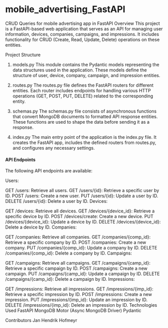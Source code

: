 # mobile_advertising_FastAPI
CRUD Queries for mobile advertising app in FastAPI
Overview
This project is a FastAPI-based web application that serves as an API for managing user information, devices, companies, campaigns, and impressions. It includes functionality for CRUD (Create, Read, Update, Delete) operations on these entities.

Project Structure
1. models.py
This module contains the Pydantic models representing the data structures used in the application. These models define the structure of user, device, company, campaign, and impression entities.

2. routes.py
The routes.py file defines the FastAPI routers for different entities. Each router includes endpoints for handling various HTTP operations (GET, POST, PUT, DELETE) related to the corresponding entity.

3. schemas.py
The schemas.py file consists of asynchronous functions that convert MongoDB documents to formatted API response entities. These functions are used to shape the data before sending it as a response.

4. index.py
The main entry point of the application is the index.py file. It creates the FastAPI app, includes the defined routers from routes.py, and configures any necessary settings.


<h4>API Endpoints</h4>
<l>The following API endpoints are available:</l>

Users:

<l>GET /users: Retrieve all users.</l>
<l>GET /users/{id}: Retrieve a specific user by ID.</l>
<l>POST /users: Create a new user.</l>
<l>PUT /users/{id}: Update a user by ID.</l>
<l>DELETE /users/{id}: Delete a user by ID.</l>
Devices:

GET /devices: Retrieve all devices.
GET /devices/{device_id}: Retrieve a specific device by ID.
POST /devices/create: Create a new device.
PUT /devices/{device_id}: Update a device by ID.
DELETE /devices/{device_id}: Delete a device by ID.
Companies:

GET /companies: Retrieve all companies.
GET /companies/{comp_id}: Retrieve a specific company by ID.
POST /companies: Create a new company.
PUT /companies/{comp_id}: Update a company by ID.
DELETE /companies/{comp_id}: Delete a company by ID.
Campaigns:

GET /campaigns: Retrieve all campaigns.
GET /campaigns/{camp_id}: Retrieve a specific campaign by ID.
POST /campaigns: Create a new campaign.
PUT /campaigns/{camp_id}: Update a campaign by ID.
DELETE /campaigns/{camp_id}: Delete a campaign by ID.
Impressions:

GET /impressions: Retrieve all impressions.
GET /impressions/{imp_id}: Retrieve a specific impression by ID.
POST /impressions: Create a new impression.
PUT /impressions/{imp_id}: Update an impression by ID.
DELETE /impressions/{imp_id}: Delete an impression by ID.
Technologies Used
FastAPI
MongoDB
Motor (Async MongoDB Driver)
Pydantic

Contributors
Jan Hendrik Hofmeyr

